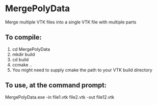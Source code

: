 # MergePolyData
Merge multiple VTK files into a single VTK file with multiple parts

## To compile:
1) cd MergePolyData
2) mkdir build 
3) cd build
4) ccmake ..
5) You might need to supply cmake the path to your VTK build directory

## To use, at the command prompt:
MergePolyData.exe -in file1.vtk file2.vtk -out file12.vtk
